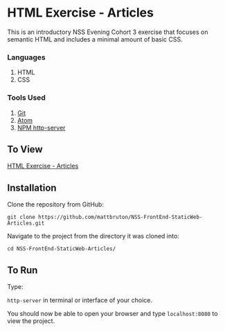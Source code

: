 # HTML Exercise - Articles

This is an introductory NSS Evening Cohort 3 exercise that focuses on semantic HTML and includes a minimal amount of basic CSS.

### Languages

1. HTML
1. CSS

### Tools Used

1. [Git](https://git-scm.com/)
1. [Atom](https://atom.io/)
1. [NPM http-server](https://www.npmjs.com/package/http-server)

## To View

[HTML Exercise - Articles](https://mb-nss-exercises.firebaseapp.com/articles/index.html)

## Installation

Clone the repository from GitHub:

`git clone https://github.com/mattbruton/NSS-FrontEnd-StaticWeb-Articles.git`

Navigate to the project from the directory it was cloned into:

`cd NSS-FrontEnd-StaticWeb-Articles/`

## To Run

Type:

`http-server` in terminal or interface of your choice.

You should now be able to open your browser and type `localhost:8080` to view the project.
